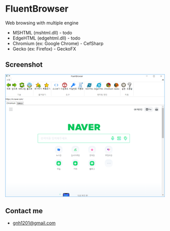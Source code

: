 # FluentBrowser

Web browsing with multiple engine

  * MSHTML (mshtml.dll) - todo
  * EdgeHTML (edgehtml.dll) - todo
  * Chromium (ex: Google Chrome) - CefSharp
  * Gecko (ex: Firefox) - GeckoFX

## Screenshot
![Screenshot](screenshot.png)

## Contact me 
  * gnh1201@gmail.com
